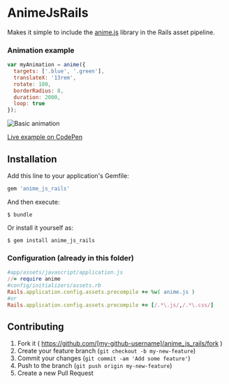 # AnimeJsRails

Makes it simple to include the [anime.js](https://github.com/juliangarnier/anime) library in the Rails asset pipeline.


### Animation example

```javascript
var myAnimation = anime({
  targets: ['.blue', '.green'],
  translateX: '13rem',
  rotate: 180,
  borderRadius: 8,
  duration: 2000,
  loop: true
});
```

![Basic animation](https://github.com/juliangarnier/anime/blob/master/examples/img/documentation/basic-anim.gif)

[Live example on CodePen](http://codepen.io/juliangarnier/pen/42673ea42700509510c80dcf83d5fc22?editors=0010)

## Installation

Add this line to your application's Gemfile:

```ruby
gem 'anime_js_rails'
```

And then execute:

    $ bundle

Or install it yourself as:

    $ gem install anime_js_rails


### Configuration (already in this folder)
```ruby
#app/assets/javascript/application.js
//= require anime
#config/initializers/assets.rb
Rails.application.config.assets.precompile += %w( anime.js )
#or
Rails.application.config.assets.precompile += [/.*\.js/,/.*\.css/]
```


## Contributing

1. Fork it ( https://github.com/[my-github-username]/anime_js_rails/fork )
2. Create your feature branch (`git checkout -b my-new-feature`)
3. Commit your changes (`git commit -am 'Add some feature'`)
4. Push to the branch (`git push origin my-new-feature`)
5. Create a new Pull Request
